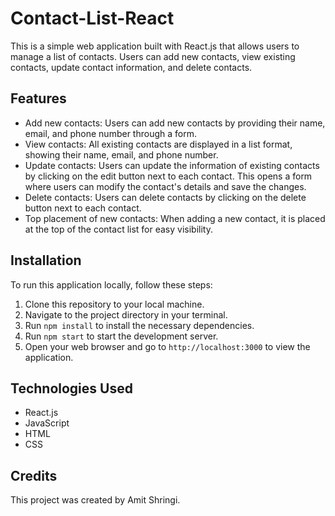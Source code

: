 # Contact-List-React

This is a simple web application built with React.js that allows users to manage a list of contacts. Users can add new contacts, view existing contacts, update contact information, and delete contacts.

## Features

- Add new contacts: Users can add new contacts by providing their name, email, and phone number through a form.
- View contacts: All existing contacts are displayed in a list format, showing their name, email, and phone number.
- Update contacts: Users can update the information of existing contacts by clicking on the edit button next to each contact. This opens a form where users can modify the contact's details and save the changes.
- Delete contacts: Users can delete contacts by clicking on the delete button next to each contact.
- Top placement of new contacts: When adding a new contact, it is placed at the top of the contact list for easy visibility.

## Installation

To run this application locally, follow these steps:

1. Clone this repository to your local machine.
2. Navigate to the project directory in your terminal.
3. Run `npm install` to install the necessary dependencies.
4. Run `npm start` to start the development server.
5. Open your web browser and go to `http://localhost:3000` to view the application.

## Technologies Used

- React.js
- JavaScript
- HTML
- CSS

## Credits

This project was created by Amit Shringi.

